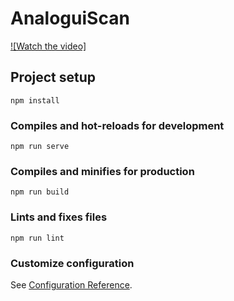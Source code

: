 # AnaloguiScan

[![Watch the video]]([https://youtu.be/vt5fpE0bzSY](https://drive.google.com/file/d/1oI-5B9OH_Ed3pxHjIWTD6Yk3jCs9Sr8d/view?usp=sharing))

## Project setup

```
npm install
```

### Compiles and hot-reloads for development

```
npm run serve
```

### Compiles and minifies for production

```
npm run build
```

### Lints and fixes files

```
npm run lint
```

### Customize configuration

See [Configuration Reference](https://cli.vuejs.org/config/).

